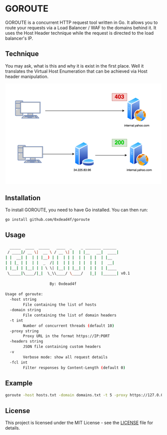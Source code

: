 # GOROUTE

GOROUTE is a concurrent HTTP request tool written in Go. It allows you to route your requests via a Load Balancer / WAF to the domains behind it. It uses the Host Header technique while the request is directed to the load balancer's IP.

## Technique
You may ask, what is this and why it is exist in the first place. Well it translates the Virtual Host Enumeration that can be achieved via Host header manipulation.

![Logic](goroute.png)

## Installation

To install GOROUTE, you need to have Go installed. You can then run:

```bash
go install github.com/0xdead4f/goroute
```

## Usage

```bash
  _____  ____  _____   ____  _    _ _______ ______ 
 / ____|/ __ \|  __ \ / __ \| |  | |__   __|  ____|
| |  __| |  | | |__) | |  | | |  | |  | |  | |__   
| | |_ | |  | |  _  /| |  | | |  | |  | |  |  __|  
| |__| | |__| | | \ \| |__| | |__| |  | |  | |____ 
 \_____|\____/|_|  \_\\____/ \____/   |_|  |______| v0.1
													
					By: 0xdead4f 

Usage of goroute:
  -host string
        File containing the list of hosts
  -domain string
        File containing the list of domain headers
  -t int
        Number of concurrent threads (default 10)
  -proxy string
        Proxy URL in the format https://IP:PORT
  -headers string
        JSON file containing custom headers
  -v 
        Verbose mode: show all request details
  -fcl int
        Filter responses by Content-Length (default 0)
```

## Example

```bash
goroute -host hosts.txt -domain domains.txt -t 5 -proxy https://127.0.0.1:8080 -headers headers.json -v -fcl 100
```



## License

This project is licensed under the MIT License - see the [LICENSE](LICENSE) file for details.
